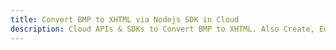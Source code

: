 ---title: Convert BMP to XHTML via Nodejs SDK in Clouddescription: Cloud APIs & SDKs to Convert BMP to XHTML. Also Create, Edit & Render Microsoft Word & OpenOffice documents in the Cloud.---